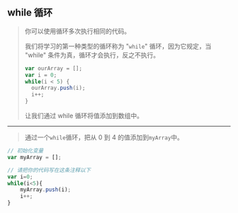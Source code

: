 ## while 循环

> 你可以使用循环多次执行相同的代码。
>
> 我们将学习的第一种类型的循环称为 "`while`" 循环，因为它规定，当 "while" 条件为真，循环才会执行，反之不执行。
>
> ```js
> var ourArray = [];
> var i = 0;
> while(i < 5) {
>   ourArray.push(i);
>   i++;
> }
> ```
>
> 让我们通过 while 循环将值添加到数组中。

----

> 通过一个`while`循环，把从 0 到 4 的值添加到`myArray`中。

```js
// 初始化变量
var myArray = [];

// 请把你的代码写在这条注释以下
var i=0;
while(i<5){
    myArray.push(i);
    i++;
}

```

